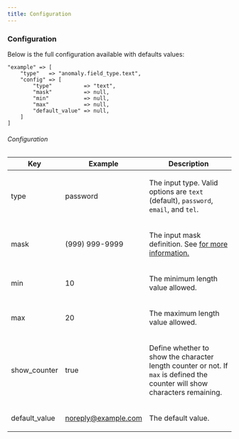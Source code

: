 ```yaml
---
title: Configuration 
---
```


### Configuration

Below is the full configuration available with defaults values:

    "example" => [
        "type"   => "anomaly.field_type.text",
        "config" => [
            "type"          => "text",
            "mask"          => null,
            "min"           => null,
            "max"           => null,
            "default_value" => null,
        ]
    ]

###### Configuration

<table class="table table-bordered table-striped">

<thead>

<tr>

<th>Key</th>

<th>Example</th>

<th>Description</th>

</tr>

</thead>

<tbody>

<tr>

<td>

type

</td>

<td>

password

</td>

<td>

The input type. Valid options are `text` (default), `password`, `email`, and `tel`.

</td>

</tr>

<tr>

<td>

mask

</td>

<td>

(999) 999-9999

</td>

<td>

The input mask definition. See <a href="https://github.com/RobinHerbots/Inputmask"> for more information.

</td>

</tr>

<tr>

<td>

min

</td>

<td>

10

</td>

<td>

The minimum length value allowed.

</td>

</tr>

<tr>

<td>

max

</td>

<td>

20

</td>

<td>

The maximum length value allowed.

</td>

</tr>

<tr>

<td>

show_counter

</td>

<td>

true

</td>

<td>

Define whether to show the character length counter or not. If `max` is defined the counter will show characters remaining.

</td>

</tr>

<tr>

<td>

default_value

</td>

<td>

noreply@example.com

</td>

<td>

The default value.

</td>

</tr>

</tbody>

</table>
